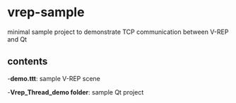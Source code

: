 # vrep-sample
minimal sample project to demonstrate TCP communication between V-REP and Qt

## contents

-**demo.ttt**: sample V-REP scene

-**Vrep_Thread_demo folder**: sample Qt project
